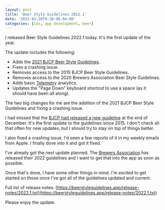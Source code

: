 ```yaml
---
layout: post
title: 'Beer Style Guidelines 2022.1'
date: '2022-03-20T9:30:00-04:00'
categories: [ios, app development, beer]
---
```


I released Beer Style Guidelines 2022.1 today. It's the first update of the year. 

The update includes the following:

 * Adds the [2021 BJCP Beer Style Guidelines](https://www.bjcp.org/bjcp-style-guidelines/).
 * Fixes a crashing issue. 
 * Removes access to the 2015 BJCP Beer Style Guidelines.
 * Removes access to the 2020 Brewers Association Beer Style Guidelines.
 * Adds basic [Telemetry](https://telemetrydeck.com) analytics.
 * Updates the "Page Down" keyboard shortcut to use a space (as it should have been all along).

The two big changes for me are the addition of the 2021 BJCP Beer Style Guidelines and fixing a crashing issue. 

I had missed that the [BJCP had released a new guideline](https://www.bjcp.org/news/bjcp-releases-2021-beer-style-guidelines/) at the end of December. It's the first update to the guidelines since 2015. I don't check all that often for new updates, but I should try to stay on top of things better. 

I also fixed a crashing issue. I'd seen a few reports of it in my weekly emails from Apple. I finally dove into it and got it fixed. 

I've already got the next update planned. The [Brewers Association](https://www.brewersassociation.org) has released their 2022 guidelines and I want to get that into the app as soon as possible. 

Once that's done, I have some other things in mind. I'm excited to get started on those once I've got all of the guidelines updated and current. 

Full list of release notes: [https://beerstyleguidelines.app/release-notes/2022.1.txt](https://beerstyleguidelines.app/release-notes/2022.1.txt)

Please enjoy the update. 
